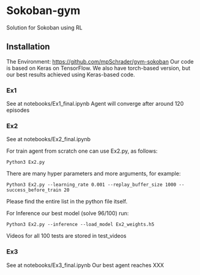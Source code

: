 # Sokoban-gym
Solution for Sokoban using RL

## Installation
The Environment: https://github.com/mpSchrader/gym-sokoban
Our code is based on Keras on TensorFlow. We also have torch-based version, but our best results achieved using Keras-based code.

### Ex1
See at notebooks/Ex1_final.ipynb
Agent will converge after around 120 episodes

### Ex2
See at notebooks/Ex2_final.ipynb

For train agent from scratch one can use Ex2.py, as follows:
```
Python3 Ex2.py
```

There are many hyper parameters and more arguments, for example:
```
Python3 Ex2.py --learning_rate 0.001 --replay_buffer_size 1000 --success_before_train 20
```
Please find the entire list in the python file itself.

For Inference our best model (solve 96/100) run:
```
Python3 Ex2.py --inference --load_model Ex2_weights.h5
```
Videos for all 100 tests are stored in test_videos

### Ex3
See at notebooks/Ex3_final.ipynb
Our best agent reaches XXX
